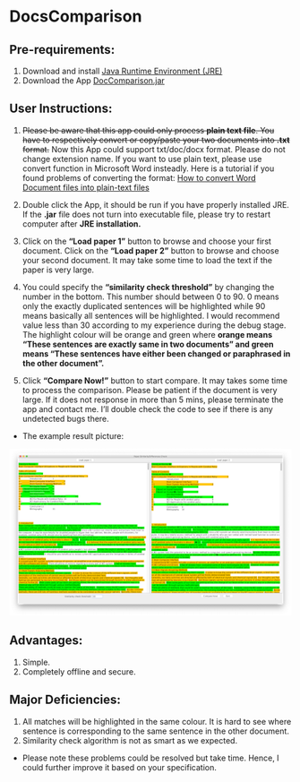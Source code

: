 # DocsComparison
## Pre-requirements:
1. Download and install [Java Runtime Environment (JRE)](https://www.java.com/en/download/)
2. Download the App [DocComparison.jar](https://drive.google.com/open?id=1fy8ri37NjXHdgrG4Ch635OpEt-gJkQ_j)

## User Instructions:
1. ~~Please be aware that this app could only process **plain text file**. You have to respectively convert or copy/paste your two documents into **.txt** format.~~
Now this App could support txt/doc/docx format. Please do not change extension name. If you want to use plain text, please use convert function in Microsoft Word insteadly. Here is a tutorial if you found problems of converting the format: [How to convert Word Document files into plain-text files](https://wmtang.org/2008/01/11/how-to-convert-word-document-files-into-plain-text-files/)

2. Double click the App, it should be run if you have properly installed JRE. If the **.jar** file does not turn into executable file, please try to restart computer after **JRE installation.**
3. Click on the **“Load paper 1”** button to browse and choose your first document. Click on the **“Load paper 2”** button to browse and choose your second document. It may take some time to load the text if the paper is very large.
4. You could specify the **“similarity check threshold”** by changing the number in the bottom. This number should between 0 to 90. 0 means only the exactly duplicated sentences will be highlighted while 90 means basically all sentences will be highlighted. I would recommend value less than 30 according to my experience during the debug stage. The highlight colour will be orange and green where **orange means “These sentences are exactly same in two documents” and green means “These sentences have either been changed or paraphrased in the other document”.**
5. Click **“Compare Now!”** button to start compare. It may takes some time to process the comparison. Please be patient if the document is very large. If it does not response in more than 5 mins, please terminate the app and contact me. I’ll double check the code to see if there is any undetected bugs there.
+ The example result picture:

![example pic](https://github.com/hyphenzhao/DocsComparison/blob/master/demopic2.png)

## Advantages:
1. Simple.
2. Completely offline and secure. 

## Major Deficiencies:
1. All matches will be highlighted in the same colour. It is hard to see where sentence is corresponding to the same sentence in the other document.
2. Similarity check algorithm is not as smart as we expected. 
+ Please note these problems could be resolved but take time. Hence, I could further improve it based on your specification.
